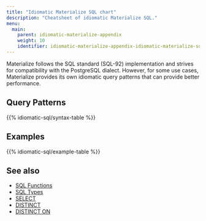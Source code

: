 ```yaml
---
title: "Idiomatic Materialize SQL chart"
description: "Cheatsheet of idiomatic Materialize SQL."
menu:
  main:
    parent: idiomatic-materialize-appendix
    weight: 10
    identifier: idiomatic-materialize-appendix-idiomatic-materialize-sql-chart
---
```


Materialize follows the SQL standard (SQL-92) implementation and strives for
compatibility with the PostgreSQL dialect. However, for some use cases,
Materialize provides its own idiomatic query patterns that can provide better
performance.

## Query Patterns

{{% idiomatic-sql/syntax-table %}}

## Examples

{{% idiomatic-sql/example-table %}}


## See also

- [SQL Functions](/sql/functions/)
- [SQL Types](/sql/types/)
- [SELECT](/sql/select/)
- [DISTINCT](/sql/select/#select-distinct)
- [DISTINCT ON](/sql/select/#select-distinct-on)
